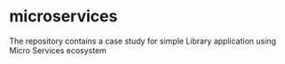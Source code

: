 # microservices
The repository contains a case study for simple Library application using Micro Services ecosystem

